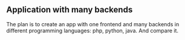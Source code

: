 ## Application with many backends

The plan is to create an app with one frontend and many backends in different programming languages: php, python, java. And compare it.